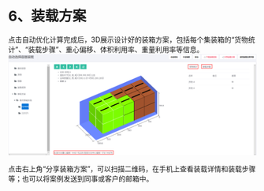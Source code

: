 # 6、装载方案

点击自动优化计算完成后，3D展示设计好的装箱方案，包括每个集装箱的“货物统计”、“装载步骤”、重心偏移、体积利用率、重量利用率等信息。![](/assets/ss.png)
  
点击右上角“分享装箱方案”，可以扫描二维码，在手机上查看装载详情和装载步骤等；也可以将案例发送到同事或客户的邮箱中。

